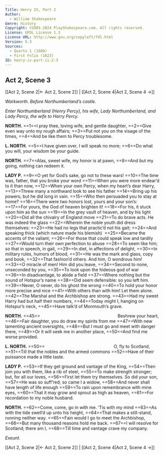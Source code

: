 ```yaml
---
Title: Henry IV, Part 2
Author: 
  - William Shakespeare
Genre: History
Copyright: ©2005-2024 PlayShakespeare.com. All rights reserved.
License: GFDL License 1.3
License URL: http://www.gnu.org/copyleft/fdl.html
Version: 5.3
Sources:
  - Quarto 1 (1600)
  - First Folio (1623)
ID: henry-iv-part-ii-2-3
---
```


## Act 2, Scene 3
[[Act 2, Scene 2|← Act 2, Scene 2]] | [[Act 2, Scene 4|Act 2, Scene 4 →]]

*Warkworth. Before Northumberland’s castle.*

*Enter Northumberland (Henry Percy), his wife, Lady Northumberland, and Lady Percy, the wife to Harry Percy.*

**NORTH.**
==1==I pray thee, loving wife, and gentle daughter,
==2==Give even way unto my rough affairs;
==3==Put not you on the visage of the times,
==4==And be like them to Percy troublesome.

**L. NORTH.**
==5==I have given over, I will speak no more;
==6==Do what you will, your wisdom be your guide.

**NORTH.**
==7==Alas, sweet wife, my honor is at pawn,
==8==And but my going, nothing can redeem it.

**LADY P.**
==9==O yet for God’s sake, go not to these wars!
==10==The time was, father, that you broke your word
==11==When you were more endear’d to it than now,
==12==When your own Percy, when my heart’s dear Harry,
==13==Threw many a northward look to see his father
==14==Bring up his powers; but he did long in vain.
==15==Who then persuaded you to stay at home?
==16==There were two honors lost, yours and your son’s:
==17==For yours, the God of heaven brighten it!
==18==For his, it stuck upon him as the sun
==19==In the grey vault of heaven, and by his light
==20==Did all the chivalry of England move
==21==To do brave acts. He was indeed the glass
==22==Wherein the noble youth did dress themselves:
==23==He had no legs that practic’d not his gait;
==24==And speaking thick (which nature made his blemish) 
==25==Became the accents of the valiant;
==26==For those that could speak low and tardily
==27==Would turn their own perfection to abuse
==28==To seem like him; so that in speech, in gait,
==29==In diet, in affections of delight,
==30==In military rules, humors of blood,
==31==He was the mark and glass, copy and book,
==32==That fashion’d others. And him, O wondrous him!
==33==O miracle of men! Him did you leave,
==34==Second to none, unseconded by you,
==35==To look upon the hideous god of war
==36==In disadvantage, to abide a field
==37==Where nothing but the sound of Hotspur’s name
==38==Did seem defensible: so you left him.
==39==Never, O never, do his ghost the wrong
==40==To hold your honor more precise and nice
==41==With others than with him! Let them alone.
==42==The Marshal and the Archbishop are strong.
==43==Had my sweet Harry had but half their numbers,
==44==Today might I, hanging on Hotspur’s neck,
==45==Have talk’d of Monmouth’s grave.

**NORTH.**
==45==                  Beshrew your heart,
==46==Fair daughter, you do draw my spirits from me
==47==With new lamenting ancient oversights,
==48==But I must go and meet with danger there,
==49==Or it will seek me in another place,
==50==And find me worse provided.

**L. NORTH.**
==50==                O, fly to Scotland,
==51==Till that the nobles and the armed commons
==52==Have of their puissance made a little taste.

**LADY P.**
==53==If they get ground and vantage of the King,
==54==Then join you with them, like a rib of steel,
==55==To make strength stronger; but, for all our loves,
==56==First let them try themselves. So did your son,
==57==He was so suff’red; so came I a widow,
==58==And never shall have length of life enough
==59==To rain upon remembrance with mine eyes,
==60==That it may grow and sprout as high as heaven,
==61==For recordation to my noble husband.

**NORTH.**
==62==Come, come, go in with me. ’Tis with my mind
==63==As with the tide swell’d up unto his height,
==64==That makes a still-stand, running neither way.
==65==Fain would I go to meet the Archbishop,
==66==But many thousand reasons hold me back.
==67==I will resolve for Scotland; there am I,
==68==Till time and vantage crave my company.

*Exeunt.*

[[Act 2, Scene 2|← Act 2, Scene 2]] | [[Act 2, Scene 4|Act 2, Scene 4 →]]